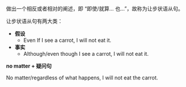 做出一个相反或者相对的阐述，即 “即使/就算... 也...”，故称为让步状语从句。

让步状语从句有两大类：
- **假设**
	- Even If I see a carrot, I will not eat it.
- **事实**
	- Although/even though I see a carrot, I will not eat it.

**no matter + 疑问句**

No matter/regardless of  what happens, I will not eat the carrot.






